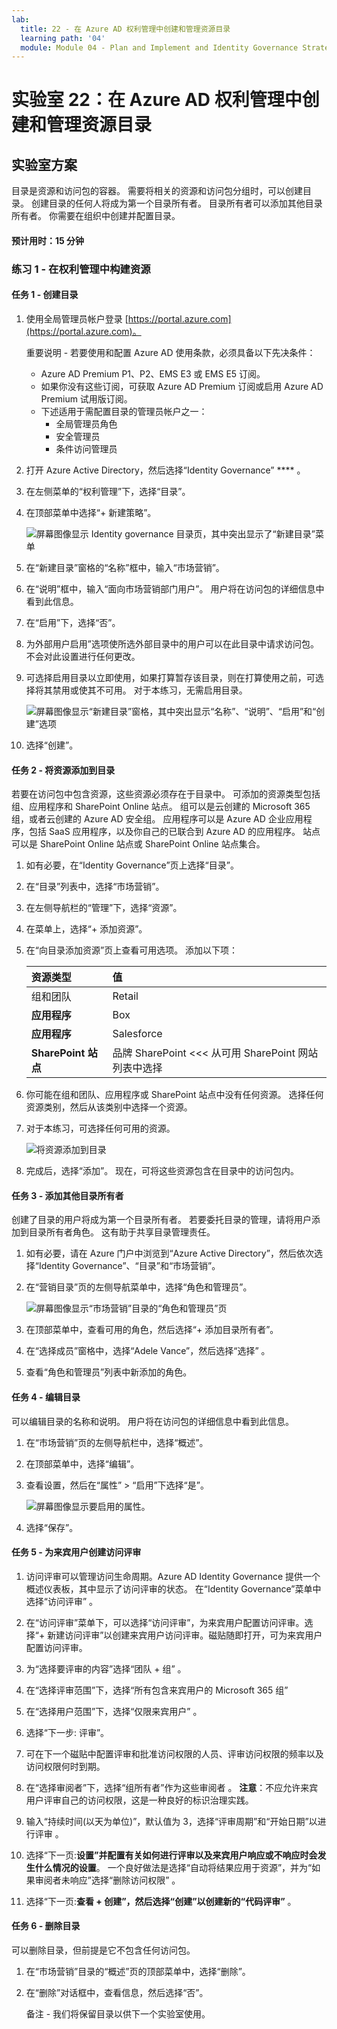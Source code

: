 ```yaml
---
lab:
  title: 22 - 在 Azure AD 权利管理中创建和管理资源目录
  learning path: '04'
  module: Module 04 - Plan and Implement and Identity Governance Strategy
---
```


# 实验室 22：在 Azure AD 权利管理中创建和管理资源目录

## 实验室方案

目录是资源和访问包的容器。 需要将相关的资源和访问包分组时，可以创建目录。 创建目录的任何人将成为第一个目录所有者。 目录所有者可以添加其他目录所有者。 你需要在组织中创建并配置目录。

#### 预计用时：15 分钟

### 练习 1 - 在权利管理中构建资源

#### 任务 1 - 创建目录

1. 使用全局管理员帐户登录 [https://portal.azure.com](https://portal.azure.com)。

    重要说明 - 若要使用和配置 Azure AD 使用条款，必须具备以下先决条件：
    - Azure AD Premium P1、P2、EMS E3 或 EMS E5 订阅。
    - 如果你没有这些订阅，可获取 Azure AD Premium 订阅或启用 Azure AD Premium 试用版订阅。
    - 下述适用于需配置目录的管理员帐户之一：
        - 全局管理员角色
        - 安全管理员
        - 条件访问管理员

2. 打开 Azure Active Directory，然后选择“Identity Governance” **** 。

3. 在左侧菜单的“权利管理”下，选择“目录”。

4. 在顶部菜单中选择“+ 新建策略”。

    ![屏幕图像显示 Identity governance 目录页，其中突出显示了“新建目录”菜单 ](./media/lp4-mod1-identity-governance-new-catalog.png)

5. 在“新建目录”窗格的“名称”框中，输入“市场营销”。

6. 在“说明”框中，输入“面向市场营销部门用户”。 用户将在访问包的详细信息中看到此信息。

7. 在“启用”下，选择“否”。

8. 为外部用户启用”选项使所选外部目录中的用户可以在此目录中请求访问包。 不会对此设置进行任何更改。

9. 可选择启用目录以立即使用，如果打算暂存该目录，则在打算使用之前，可选择将其禁用或使其不可用。 对于本练习，无需启用目录。

    ![屏幕图像显示“新建目录”窗格，其中突出显示“名称”、“说明”、“启用”和“创建”选项](./media/lp4-mod1-new-catalog-marketing.png)

10. 选择“创建”。

#### 任务 2 - 将资源添加到目录

若要在访问包中包含资源，这些资源必须存在于目录中。 可添加的资源类型包括组、应用程序和 SharePoint Online 站点。 组可以是云创建的 Microsoft 365 组，或者云创建的 Azure AD 安全组。 应用程序可以是 Azure AD 企业应用程序，包括 SaaS 应用程序，以及你自己的已联合到 Azure AD 的应用程序。 站点可以是 SharePoint Online 站点或 SharePoint Online 站点集合。

1. 如有必要，在“Identity Governance”页上选择“目录”。

2. 在“目录”列表中，选择“市场营销”。

3. 在左侧导航栏的“管理”下，选择“资源”。

4. 在菜单上，选择“+ 添加资源”。

5. 在“向目录添加资源”页上查看可用选项。  添加以下项：

   | 资源类型 | 值 |
   | :------------- | :---------- |
   |  组和团队 | Retail |
   |  **应用程序** | Box |
   |  **应用程序** | Salesforce |
   |  **SharePoint 站点** | 品牌 SharePoint <<< 从可用 SharePoint 网站列表中选择 |

6. 你可能在组和团队、应用程序或 SharePoint 站点中没有任何资源。 选择任何资源类别，然后从该类别中选择一个资源。

7. 对于本练习，可选择任何可用的资源。

    ![将资源添加到目录](./media/catalog-add-resources.png)

8. 完成后，选择“添加”。 现在，可将这些资源包含在目录中的访问包内。

#### 任务 3 - 添加其他目录所有者

创建了目录的用户将成为第一个目录所有者。 若要委托目录的管理，请将用户添加到目录所有者角色。 这有助于共享目录管理责任。

1. 如有必要，请在 Azure 门户中浏览到“Azure Active Directory”，然后依次选择“Identity Governance”、“目录”和“市场营销”。   

2. 在“营销目录”页的左侧导航菜单中，选择“角色和管理员”。

    ![屏幕图像显示“市场营销”目录的“角色和管理员”页](./media/lp4-mod1-catalog-roles-and-admins.png)

3. 在顶部菜单中，查看可用的角色，然后选择“+ 添加目录所有者”。

4. 在“选择成员”窗格中，选择“Adele Vance”，然后选择“选择” 。

5. 查看“角色和管理员”列表中新添加的角色。

#### 任务 4 - 编辑目录

可以编辑目录的名称和说明。 用户将在访问包的详细信息中看到此信息。

1. 在“市场营销”页的左侧导航栏中，选择“概述”。

2. 在顶部菜单中，选择“编辑”。

3. 查看设置，然后在“属性” > “启用”下选择“是”。

    ![屏幕图像显示要启用的属性。](./media/lp4-mod1-edit-marketing-catalog.png)

4. 选择“保存”。

#### 任务 5 - 为来宾用户创建访问评审

1. 访问评审可以管理访问生命周期。Azure AD Identity Governance 提供一个概述仪表板，其中显示了访问评审的状态。 在“Identity Governance”菜单中选择“访问评审” 。

1. 在“访问评审”菜单下，可以选择“访问评审”，为来宾用户配置访问评审。选择“+ 新建访问评审”以创建来宾用户访问评审。磁贴随即打开，可为来宾用户配置访问评审。

1. 为“选择要评审的内容”选择“团队 + 组” 。

1. 在“选择评审范围”下，选择“所有包含来宾用户的 Microsoft 365 组” 

1. 在“选择用户范围”下，选择“仅限来宾用户” 。

1. 选择“下一步: 评审”。

1. 可在下一个磁贴中配置评审和批准访问权限的人员、评审访问权限的频率以及访问权限何时到期。

1. 在“选择审阅者”下，选择“组所有者”作为这些审阅者 。 **注意**：不应允许来宾用户评审自己的访问权限，这是一种良好的标识治理实践。

1. 输入“持续时间(以天为单位)”，默认值为 3，选择“评审周期”和“开始日期”以进行评审  。

1. 选择“下一页:**设置”并配置有关如何进行评审以及来宾用户响应或不响应时会发生什么情况的设置**。  一个良好做法是选择“自动将结果应用于资源”，并为“如果审阅者未响应”选择“删除访问权限”  。 

1. 选择“下一页:**查看 + 创建”，然后选择“创建”以创建新的“代码评审”**  。


#### 任务 6 - 删除目录

可以删除目录，但前提是它不包含任何访问包。

1. 在“市场营销”目录的“概述”页的顶部菜单中，选择“删除”。

2. 在“删除”对话框中，查看信息，然后选择“否”。

    备注 - 我们将保留目录以供下一个实验室使用。
